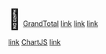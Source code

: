 <span style="font-size:40px">👋</span>
<a href="https://o03jl3.mimo.run/in.html">GrandTotal</a> 
<a href="https://7cqupg.mimo.run/index.html">link</a> 
<a href="https://7cqupg.mimo.run/index.html">link</a> 
<a href="https://asl2gj.mimo.run/index.html">link</a> 

<a href="https://5mv5n0.mimo.run/index.html">link</a> 
<a href="https://clm2mk.mimo.run/index.html">ChartJS</a> 
<a href="https://0ihpyg.mimo.run/index.html">link</a> 
